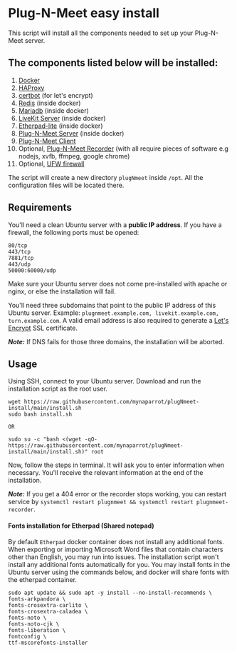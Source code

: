 # Plug-N-Meet easy install

This script will install all the components needed to set up your Plug-N-Meet server.

## The components listed below will be installed:

1) [Docker](https://docs.docker.com/engine/install/ubuntu/)
2) [HAProxy](https://www.haproxy.org/)
3) [certbot](https://certbot.eff.org/) (for let's encrypt)
4) [Redis](https://hub.docker.com/_/redis) (inside docker)
5) [Mariadb](https://hub.docker.com/_/mariadb) (inside docker)
6) [LiveKit Server](https://github.com/livekit/livekit-server) (inside docker)
7) [Etherpad-lite](https://github.com/ether/etherpad-lite) (inside docker)
8) [Plug-N-Meet Server](https://github.com/mynaparrot/plugNmeet-server) (inside docker)
9) [Plug-N-Meet Client](https://github.com/mynaparrot/plugNmeet-client)
10) Optional, [Plug-N-Meet Recorder](https://github.com/mynaparrot/plugNmeet-recorder) (with all require pieces of
    software e.g nodejs, xvfb, ffmpeg, google chrome)
11) Optional, [UFW firewall](https://help.ubuntu.com/community/UFW)

The script will create a new directory `plugNmeet` inside `/opt`. All the configuration files will be located there.

## Requirements

You'll need a clean Ubuntu server with a **public IP address**. If you have a firewall, the following ports must be
opened:

```
80/tcp
443/tcp
7881/tcp
443/udp
50000:60000/udp
```

Make sure your Ubuntu server does not come pre-installed with apache or nginx, or else the installation will fail.

You'll need three subdomains that point to the public IP address of this Ubuntu server.
Example: ```plugnmeet.example.com, livekit.example.com, turn.example.com```. A valid email address is also required to
generate a [Let's Encrypt](https://letsencrypt.org/) SSL certificate.

***Note:*** If DNS fails for those three domains, the installation will be aborted.

## Usage

Using SSH, connect to your Ubuntu server. Download and run the installation script as the root user.

```
wget https://raw.githubusercontent.com/mynaparrot/plugNmeet-install/main/install.sh
sudo bash install.sh

OR

sudo su -c "bash <(wget -qO- https://raw.githubusercontent.com/mynaparrot/plugNmeet-install/main/install.sh)" root
```

Now, follow the steps in terminal. It will ask you to enter information when necessary. You'll receive the relevant
information at the end of the installation.

***Note:*** If you get a 404 error or the recorder stops working, you can restart service
by `systemctl restart plugnmeet && systemctl restart plugnmeet-recorder`.

#### Fonts installation for Etherpad (Shared notepad)
By default `Etherpad` docker container does not install any additional fonts. When exporting or importing Microsoft Word files that contain characters other than English, you may run into issues. The installation script won't install any additional fonts automatically for you. You may install fonts in the Ubuntu server using the commands below, and docker will share fonts with the etherpad container.

```
sudo apt update && sudo apt -y install --no-install-recommends \
fonts-arkpandora \
fonts-crosextra-carlito \
fonts-crosextra-caladea \
fonts-noto \
fonts-noto-cjk \
fonts-liberation \
fontconfig \
ttf-mscorefonts-installer
```